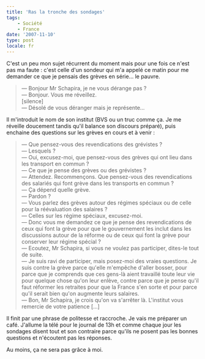 ```yaml
---
title: 'Ras la tronche des sondages'
tags:
    - Société
    - France
date: '2007-11-10'
type: post
locale: fr
---
```


C'est un peu mon sujet récurrent du moment mais pour une fois ce n'est pas ma faute&nbsp;: c'est celle d'un sondeur qui m'a appelé ce matin pour me demander ce que je pensais des grèves en série… le pauvre.

<!-- more -->

> — Bonjour Mr Schapira, je ne vous dérange pas&nbsp;?  
> — Bonjour. Vous me réveillez.  
> [silence]  
> — Désolé de vous déranger mais je représente…

Il m'introduit le nom de son institut (BVS ou un truc comme ça. Je me réveille doucement tandis qu'il balance son discours préparé), puis enchaine des questions sur les grèves en cours et à venir&nbsp;:

> — Que pensez-vous des revendications des grévistes&nbsp;?  
> — Lesquels&nbsp;?  
> — Oui, excusez-moi, que pensez-vous des grèves qui ont lieu dans les transport en commun&nbsp;?  
> — Ce que je pense des grèves ou des grévistes&nbsp;?  
> — Attendez. Recommençons. Que pensez-vous des revendications des salariés qui font grève dans les transports en commun&nbsp;?  
> — Ça dépend quelle grève.  
> — Pardon&nbsp;?  
> — Vous parlez des grèves autour des régimes spéciaux ou de celle pour la réévaluation des salaires&nbsp;?  
> — Celles sur les régime spéciaux, excusez-moi.  
> — Donc vous me demandez ce que je pense des revendications de ceux qui font la grève pour que le gouvernement les inclut dans les discussions autour de la réforme ou de ceux qui font la grève pour conserver leur régime spécial&nbsp;?  
> — Ecoutez, Mr Schapira, si vous ne voulez pas participer, dites-le tout de suite.  
> — Je suis ravi de participer, mais posez-moi des vraies questions. Je suis contre la grève parce qu'elle m'empêche d'aller bosser, pour parce que je comprends que ces gens-là aient travaillé toute leur vie pour quelque chose qu'on leur enlève, contre parce que je pense qu'il faut réformer les retraites pour que la France s'en sorte et pour parce qu'il serait bien qu'on augmente leurs salaires.  
> — Bon, Mr Schapira, je crois qu'on va s'arrêter là. L'institut vous remercie de votre patience […]

Il finit par une phrase de politesse et raccroche. Je vais me préparer un café. J'allume la télé pour le journal de 13h et comme chaque jour les sondages disent tout et son contraire parce qu'ils ne posent pas les bonnes questions et n'écoutent pas les réponses.

Au moins, ça ne sera pas grâce à moi.
